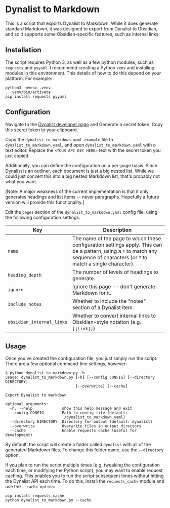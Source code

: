 # Dynalist to Markdown

This is a script that exports Dynalist to Markdown.  While it does generate
standard Markdown, it was designed to export from Dynalist to Obsidian, and so
it supports some Obsidian-specific features, such as internal links.

## Installation

The script requires Python 3, as well as a few python modules, such as
`requests` and `pyyaml`.  I recommend creating a Python `venv` and installing
modules in this environment.  This details of how to do this depend on your
platform.  For example:

```
python3 -mvenv .venv
. .venv/bin/activate
pip install requests pyyaml
```

## Configuration

Navigate to the [Dynalist developer page](https://dynalist.io/developer) and
Generate a secret token.  Copy this secret token to your clipboard.

Copy the `dynalist_to_markdown.yaml.example` file to
`dynalist_to_markdown.yaml`, and open `dynalist_to_markdown.yaml` with a text
editor.  Replace the `<YOUR API KEY HERE>` text with the secret token you just
copied.

Additionally, you can define the configuration on a per-page basis.  Since
Dynalist is an outliner, each document is just a big nested list.  While we
could just convert this into a big nested Markdown list, that's probably not
what you want.

[Note: A major weakness of the current implementation is that it only
generates headings and list items -- never paragraphs.  Hopefully a future
version will provide this functionality.]

Edit the `pages` section of the `dynalist_to_markdown.yaml` config file,
using the following configuration settings.

| Key                       | Description                                    |
| ------------------------- | ---------------------------------------------- |
| `name`                    | The name of the page to which these configuration settings apply.  This can be a pattern, using a `*` to match any sequence of characters (or `?` to match a single character). |
| `heading_depth`           | The number of levels of headings to generate. |
| `ignore`                  | Ignore this page -- don't generate Markdown for it. |
| `include_notes`           | Whether to include the "notes" section of a Dynalist item. |
| `obsidian_internal_links` | Whether to convert internal links to Obsidian-style notation (e.g. `[[Link]]`) |

## Usage

Once you've created the configuration file, you just simply run the script.  There are
a few optional command-line settings, however:

```
$ python dynalist_to_markdown.py -h
usage: dynalist_to_markdown.py [-h] [--config CONFIG] [--directory DIRECTORY]
                               [--overwrite] [--cache]

Export Dynalist to markdown

optional arguments:
  -h, --help             show this help message and exit
  --config CONFIG        Path to config file (default:
                         ./dynalist_to_markdown.yaml)
  --directory DIRECTORY  Directory for output (default: dynalist)
  --overwrite            Overwrite files in output directory
  --cache                Enable requests cache (useful for development)
```

By default, the script will create a folder called `dynalist` with all of the
generated Markdown files.  To change this folder name, use the `--directory`
option.

If you plan to run the script multiple times (e.g. tweaking the configuration
each time, or modifying the Python script), you may want to enable request
caching.  This enables you to run the script subsequent times without hitting
the Dynalist API each time.  To do this, install the `requests_cache` module
and use the `--cache option`:

```
pip install requests_cache
python dynalist_to_markdown.py --cache
```
